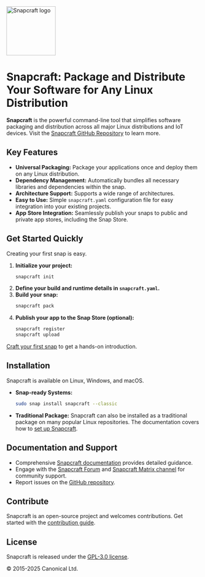 <img src="https://dashboard.snapcraft.io/site_media/appmedia/2018/04/Snapcraft-logo-bird.png" alt="Snapcraft logo" style="height: 128px; display: block">

# Snapcraft: Package and Distribute Your Software for Any Linux Distribution

**Snapcraft** is the powerful command-line tool that simplifies software packaging and distribution across all major Linux distributions and IoT devices. Visit the [Snapcraft GitHub Repository](https://github.com/canonical/snapcraft) to learn more.

## Key Features

*   **Universal Packaging:** Package your applications once and deploy them on any Linux distribution.
*   **Dependency Management:** Automatically bundles all necessary libraries and dependencies within the snap.
*   **Architecture Support:** Supports a wide range of architectures.
*   **Easy to Use:** Simple `snapcraft.yaml` configuration file for easy integration into your existing projects.
*   **App Store Integration:** Seamlessly publish your snaps to public and private app stores, including the Snap Store.

## Get Started Quickly

Creating your first snap is easy. 

1.  **Initialize your project:**
    ```bash
    snapcraft init
    ```
2.  **Define your build and runtime details in `snapcraft.yaml`.**
3.  **Build your snap:**
    ```bash
    snapcraft pack
    ```
4.  **Publish your app to the Snap Store (optional):**
    ```bash
    snapcraft register
    snapcraft upload
    ```

[Craft your first snap](https://documentation.ubuntu.com/snapcraft/stable/tutorials/craft-a-snap) to get a hands-on introduction.

## Installation

Snapcraft is available on Linux, Windows, and macOS.

*   **Snap-ready Systems:**
    ```bash
    sudo snap install snapcraft --classic
    ```
*   **Traditional Package:**
    Snapcraft can also be installed as a traditional package on many popular Linux repositories.
    The documentation covers how to [set up Snapcraft](https://documentation.ubuntu.com/snapcraft/stable/how-to/setup/set-up-snapcraft).

## Documentation and Support

*   Comprehensive [Snapcraft documentation](https://documentation.ubuntu.com/snapcraft/stable) provides detailed guidance.
*   Engage with the [Snapcraft Forum](https://forum.snapcraft.io) and [Snapcraft Matrix channel](https://matrix.to/#/#snapcraft:ubuntu.com) for community support.
*   Report issues on the [GitHub repository](https://github.com/canonical/snapcraft/issues).

## Contribute

Snapcraft is an open-source project and welcomes contributions.
Get started with the [contribution guide](CONTRIBUTING.md).

## License

Snapcraft is released under the [GPL-3.0 license](LICENSE).

© 2015-2025 Canonical Ltd.